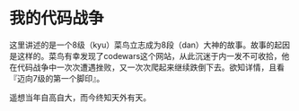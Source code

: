# 我的代码战争

这里讲述的是一个8级（kyu）菜鸟立志成为8段（dan）大神的故事。故事的起因是这样的。菜鸟有幸发现了codewars这个网站，从此沉迷于内一发不可收拾，他在代码战争中一次次遭遇挫败，又一次次爬起来继续跌倒下去。欲知详情，且看『迈向7级的第一个脚印』。

遥想当年自高自大，而今终知天外有天。
